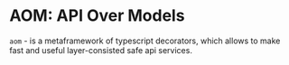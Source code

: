 # AOM: API Over Models

`aom` - is a metaframework of typescript decorators, which allows to make fast and useful layer-consisted safe api services.
